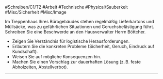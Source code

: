 #Schreiben/C1/T2 #Arbeit #Technische
#Physical/Sauberkeit #Misc/Sicherheit #Misc/Image


Im Treppenhaus Ihres Bürogebäudes stehen regelmäßig Lieferkartons und Müllsäcke, was zu gefährlichen Situationen und Geruchsbelästigung führt. Schreiben Sie eine Beschwerde an den Hausverwalter Herrn Böttcher.
- Zeigen Sie Verständnis für logistische Herausforderungen.
- Erläutern Sie die konkreten Probleme (Sicherheit, Geruch, Eindruck auf Kundschaft).
- Weisen Sie auf mögliche Konsequenzen hin.
- Machen Sie einen Vorschlag zur dauerhaften Lösung (z. B. feste Abholzeiten, Abstellverbot).

---
